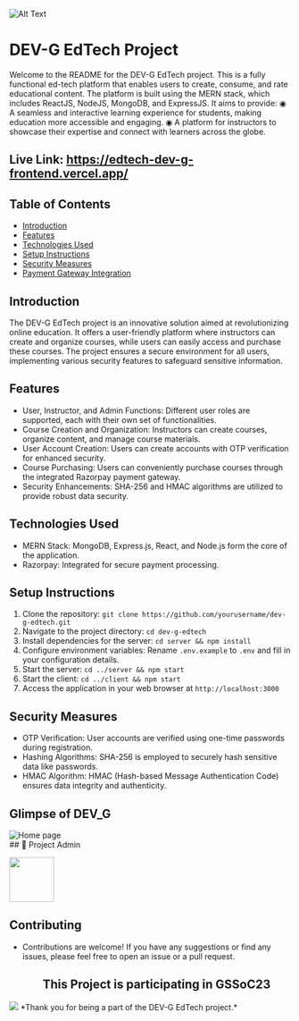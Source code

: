 ![Alt Text](https://github.com/BipulRahi/iemhacks_DEV-G/blob/main/programmer.gif)
# DEV-G EdTech Project

Welcome to the README for the DEV-G EdTech project. This is a fully functional ed-tech platform that enables users to create, consume, and rate educational content. The platform is built using the MERN stack, which includes ReactJS, NodeJS, MongoDB, and ExpressJS. It aims to provide: ◉ A seamless and interactive learning experience for students, making education more accessible and engaging. ◉ A platform for instructors to showcase their expertise and connect with learners across the globe.

## Live Link: https://edtech-dev-g-frontend.vercel.app/
## Table of Contents
- [Introduction](#introduction)
- [Features](#features)
- [Technologies Used](#technologies-used)
- [Setup Instructions](#setup-instructions)
- [Security Measures](#security-measures)
- [Payment Gateway Integration](#payment-gateway-integration)

## Introduction
The DEV-G EdTech project is an innovative solution aimed at revolutionizing online education. It offers a user-friendly platform where instructors can create and organize courses, while users can easily access and purchase these courses. The project ensures a secure environment for all users, implementing various security features to safeguard sensitive information.

## Features
- User, Instructor, and Admin Functions: Different user roles are supported, each with their own set of functionalities.
- Course Creation and Organization: Instructors can create courses, organize content, and manage course materials.
- User Account Creation: Users can create accounts with OTP verification for enhanced security.
- Course Purchasing: Users can conveniently purchase courses through the integrated Razorpay payment gateway.
- Security Enhancements: SHA-256 and HMAC algorithms are utilized to provide robust data security.

## Technologies Used
- MERN Stack: MongoDB, Express.js, React, and Node.js form the core of the application.
- Razorpay: Integrated for secure payment processing.

## Setup Instructions
1. Clone the repository: `git clone https://github.com/yourusername/dev-g-edtech.git`
2. Navigate to the project directory: `cd dev-g-edtech`
3. Install dependencies for the server: `cd server && npm install`
4. Configure environment variables: Rename `.env.example` to `.env` and fill in your configuration details.
5. Start the server: `cd ../server && npm start`
6. Start the client: `cd ../client && npm start`
7. Access the application in your web browser at `http://localhost:3000`

## Security Measures
- OTP Verification: User accounts are verified using one-time passwords during registration.
- Hashing Algorithms: SHA-256 is employed to securely hash sensitive data like passwords.
- HMAC Algorithm: HMAC (Hash-based Message Authentication Code) ensures data integrity and authenticity.

## Glimpse of DEV_G
<img src="https://github.com/BipulRahi/iemhacks_DEV-G/blob/a48e0dad43a405cc60c20c2509f03d50dc360f56/home%20page.jpeg" alt="Home page">
<br>
## 🤠 Project Admin 

<a href="https://github.com/ashugithubs"><img src="[https://imgur.com/av7nYpM.png](https://avatars.githubusercontent.com/u/97340498?v=4)" height="80px"/></a>
## Contributing
- Contributions are welcome! If you have any suggestions or find any issues, please feel free to open an issue or a pull request.
  <br>

  ## <center>This Project is participating in GSSoC23</center>

<img src="https://imgur.com/wuiJXqr.png"/>
*Thank you for being a part of the DEV-G EdTech project.*
